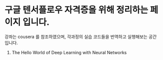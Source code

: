 # 구글 텐서플로우 자격증을 위해 정리하는 페이지 입니다. 

강좌는 cousera []('https://www.coursera.org/specializations/tensorflow-in-practice#courses') 를 참조하였으며,
각과정의 실습 코드들을 번역하고 실행해보는 공간입니다.

1. The Hello World of Deep Learning with Neural Networks
